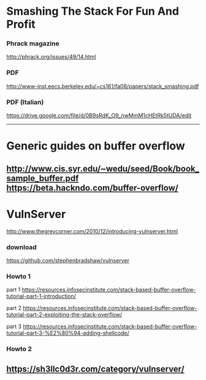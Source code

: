 # Smashing The Stack For Fun And Profit

### Phrack magazine
http://phrack.org/issues/49/14.html

### PDF
http://www-inst.eecs.berkeley.edu/~cs161/fa08/papers/stack_smashing.pdf

### PDF (Italian)
https://drive.google.com/file/d/0B9sRdK_O9_nwMmM1cHEtRk5tUDA/edit

----------------------------------------------------------------------------------
# Generic guides on buffer overflow
http://www.cis.syr.edu/~wedu/seed/Book/book_sample_buffer.pdf
https://beta.hackndo.com/buffer-overflow/
----------------------------------------------------------------------------------

# VulnServer
http://www.thegreycorner.com/2010/12/introducing-vulnserver.html

### download
https://github.com/stephenbradshaw/vulnserver

### Howto 1
part 1
https://resources.infosecinstitute.com/stack-based-buffer-overflow-tutorial-part-1-introduction/

part 2
https://resources.infosecinstitute.com/stack-based-buffer-overflow-tutorial-part-2-exploiting-the-stack-overflow/

part 3
https://resources.infosecinstitute.com/stack-based-buffer-overflow-tutorial-part-3-%E2%80%94-adding-shellcode/

### Howto 2
https://sh3llc0d3r.com/category/vulnserver/
-------------------------------------------------------------------------------------
